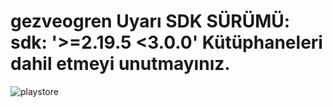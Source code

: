 # gezveogren Uyarı SDK SÜRÜMÜ:   sdk: '>=2.19.5 <3.0.0'   Kütüphaneleri dahil etmeyi unutmayınız.

![playstore](https://github.com/AstroBesat-SoftW/GezveGor/assets/128177174/42e06e82-cdf8-4072-a656-255948c3ab2e)

